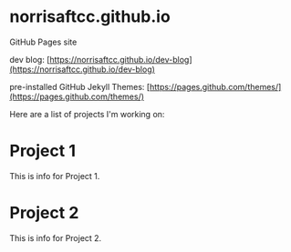 # norrisaftcc.github.io
GitHub Pages site

dev blog: [https://norrisaftcc.github.io/dev-blog](https://norrisaftcc.github.io/dev-blog)

pre-installed GitHub Jekyll Themes: [https://pages.github.com/themes/](https://pages.github.com/themes/)


Here are a list of projects I'm working on:
# Project 1
This is info for Project 1.

# Project 2
This is info for Project 2.
